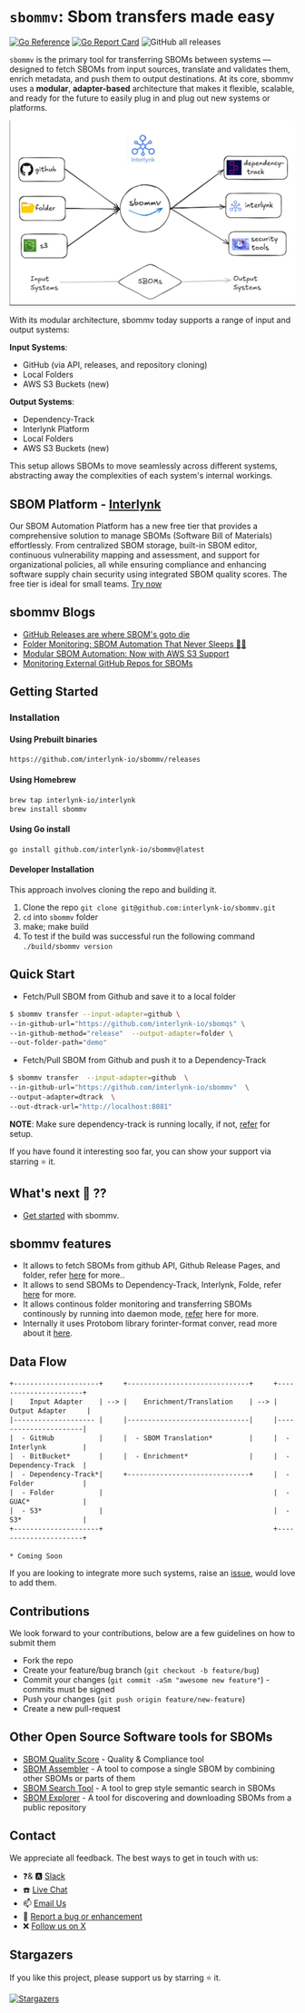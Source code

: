 # `sbommv`: Sbom transfers made easy

[![Go Reference](https://pkg.go.dev/badge/github.com/interlynk-io/sbommv.svg)](https://pkg.go.dev/github.com/interlynk-io/sbommv)
[![Go Report Card](https://goreportcard.com/badge/github.com/interlynk-io/sbommv)](https://goreportcard.com/report/github.com/interlynk-io/sbommv)
![GitHub all releases](https://img.shields.io/github/downloads/interlynk-io/sbommv/total)

`sbommv` is the primary tool for transferring SBOMs between systems — designed to fetch SBOMs from input sources, translate and validates them, enrich metadata, and push them to output destinations. At its core, sbommv uses a **modular**, **adapter-based** architecture that makes it flexible, scalable, and ready for the future to easily plug in and plug out new systems or platforms.

![alt text](image.png)

With its modular architecture, sbommv today supports a range of input and output systems:

**Input Systems**:

- GitHub (via API, releases, and repository cloning)
- Local Folders
- AWS S3 Buckets (new)

**Output Systems**:

- Dependency-Track
- Interlynk Platform
- Local Folders
- AWS S3 Buckets (new)

This setup allows SBOMs to move seamlessly across different systems, abstracting away the complexities of each system's internal workings.

## SBOM Platform - [Interlynk](https://app.interlynk.io/)

Our SBOM Automation Platform has a new free tier that provides a comprehensive solution to manage SBOMs (Software Bill of Materials) effortlessly. From centralized SBOM storage, built-in SBOM editor, continuous vulnerability mapping and assessment, and support for organizational policies, all while ensuring compliance and enhancing software supply chain security using integrated SBOM quality scores. The free tier is ideal for small teams.
[Try now](https://app.interlynk.io/)

## sbommv Blogs

- [GitHub Releases are where SBOM's goto die](https://www.linkedin.com/pulse/github-releases-where-sboms-goto-die-vivek-kumar-sahu-etppc/)
- [Folder Monitoring: SBOM Automation That Never Sleeps 🕵️‍♂️](https://www.linkedin.com/pulse/folder-monitoring-sbom-automation-never-sleeps-vivek-kumar-sahu-fnwbc/)
- [Modular SBOM Automation: Now with AWS S3 Support](https://www.linkedin.com/pulse/modular-sbom-automation-now-aws-s3-support-vivek-kumar-sahu-jahrc/)
- [Monitoring External GitHub Repos for SBOMs](https://www.linkedin.com/pulse/monitoring-external-github-repos-sboms-vivek-kumar-sahu-nxtzc/)

## Getting Started

### Installation

#### Using Prebuilt binaries

```console
https://github.com/interlynk-io/sbommv/releases
```

#### Using Homebrew

```console
brew tap interlynk-io/interlynk
brew install sbommv
```

#### Using Go install

```console
go install github.com/interlynk-io/sbommv@latest
```

#### Developer Installation

This approach involves cloning the repo and building it.

1. Clone the repo `git clone git@github.com:interlynk-io/sbommv.git`
2. `cd` into `sbommv` folder
3. make; make build
4. To test if the build was successful run the following command `./build/sbommv version`

## Quick Start

- Fetch/Pull SBOM from Github and save it to a local folder

```bash
$ sbommv transfer --input-adapter=github \
--in-github-url="https://github.com/interlynk-io/sbomqs" \
--in-github-method="release"  --output-adapter=folder \
--out-folder-path="demo"
```

- Fetch/Pull SBOM from Github and push it to a Dependency-Track

```bash
$ sbommv transfer  --input-adapter=github  \
--in-github-url="https://github.com/interlynk-io/sbommv"  \
--output-adapter=dtrack  \
--out-dtrack-url="http://localhost:8081"
```

**NOTE**: Make sure dependency-track is running locally, if not, [refer](https://github.com/interlynk-io/sbommv/blob/main/examples/setup_dependency_track.md) for setup.

If you have found it interesting soo far, you can show your support via starring ⭐ it.

## What's next 🚀 ??

- [Get started](https://github.com/interlynk-io/sbommv/blob/main/docs/getting_started.md) with sbommv.

## sbommv features

- It allows to fetch SBOMs from github API, Github Release Pages, and folder, refer [here](https://github.com/interlynk-io/sbommv/blob/main/docs/input_adpaters.md) for more..
- It allows to send SBOMs to Dependency-Track, Interlynk, Folde, refer [here](https://github.com/interlynk-io/sbommv/blob/main/docs/output_adapters.md) for more.
- It allows continous folder monitoring and transferring SBOMs continously by running into daemon mode, [refer](https://github.com/interlynk-io/sbommv/blob/main/examples/folder_real_time_monitoring_to_dtrack.md) here for more.
- Internally it uses Protobom library forinter-format conver, read more about it [here](https://github.com/interlynk-io/sbommv/blob/main/docs/conversion_layer.md).

## Data Flow

```text
+---------------------+     +------------------------------+     +----------------------+
|    Input Adapter    | --> |    Enrichment/Translation    | --> |   Output Adapter     |
|-------------------- |     |------------------------------|     |----------------------|
|  - GitHub           |     |  - SBOM Translation*         |     |  - Interlynk         |
|  - BitBucket*       |     |  - Enrichment*               |     |  - Dependency-Track  |
|  - Dependency-Track*|     +------------------------------+     |  - Folder            |
|  - Folder           |                                          |  - GUAC*             |
|  - S3*              |                                          |  - S3*               |
+---------------------+                                          +----------------------+

* Coming Soon
```

If you are looking to integrate more such systems, raise an [issue](https://github.com/interlynk-io/sbommv/issues/new), would love to add them.

## Contributions

We look forward to your contributions, below are a few guidelines on how to submit them

- Fork the repo
- Create your feature/bug branch (`git checkout -b feature/bug`)
- Commit your changes (`git commit -aSm "awesome new feature"`) - commits must be signed
- Push your changes (`git push origin feature/new-feature`)
- Create a new pull-request

## Other Open Source Software tools for SBOMs

- [SBOM Quality Score](https://github.com/interlynk-io/sbomqs) - Quality & Compliance tool
- [SBOM Assembler](https://github.com/interlynk-io/sbomasm) - A tool to compose a single SBOM by combining other SBOMs or parts of them
- [SBOM Search Tool](https://github.com/interlynk-io/sbomagr) - A tool to grep style semantic search in SBOMs
- [SBOM Explorer](https://github.com/interlynk-io/sbomex) - A tool for discovering and downloading SBOMs from a public repository

## Contact

We appreciate all feedback. The best ways to get in touch with us:

- ❓& 🅰️ [Slack](https://join.slack.com/t/sbomqa/shared_invite/zt-2jzq1ttgy-4IGzOYBEtHwJdMyYj~BACA)
- :phone: [Live Chat](https://www.interlynk.io/#hs-chat-open)
- 📫 [Email Us](mailto:hello@interlynk.io)
- 🐛 [Report a bug or enhancement](https://github.com/interlynk-io/sbomex/issues)
- :x: [Follow us on X](https://twitter.com/InterlynkIo)

## Stargazers

If you like this project, please support us by starring ⭐ it.

[![Stargazers](https://starchart.cc/interlynk-io/sbommv.svg)](https://starchart.cc/interlynk-io/sbommv)
